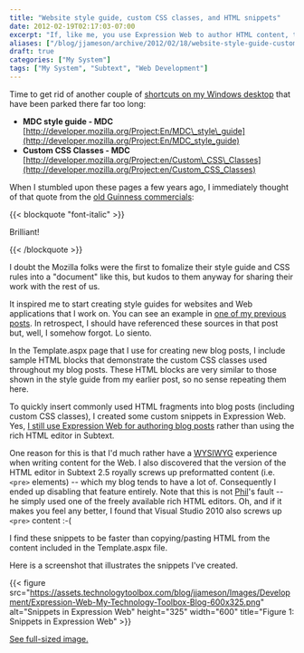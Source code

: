 ```yaml
---
title: "Website style guide, custom CSS classes, and HTML snippets"
date: 2012-02-19T02:17:03-07:00
excerpt: "If, like me, you use Expression Web to author HTML content, then I hope you take advantage of the \"Snippets\" feature."
aliases: ["/blog/jjameson/archive/2012/02/18/website-style-guide-custom-css-classes-and-html-snippets.aspx", "/blog/jjameson/archive/2012/02/19/website-style-guide-custom-css-classes-and-html-snippets.aspx"]
draft: true
categories: ["My System"]
tags: ["My System", "Subtext", "Web Development"]
---
```


Time to get rid of another couple of
[shortcuts on my Windows desktop](/blog/jjameson/2012/02/18/stop-putting-shortcuts-on-my-windows-desktop) that have been parked there far too long:

- **MDC style guide - MDC**
  [http://developer.mozilla.org/Project:En/MDC\_style\_guide](http://developer.mozilla.org/Project:En/MDC_style_guide)
- **Custom CSS Classes - MDC**
  [http://developer.mozilla.org/Project:en/Custom\_CSS\_Classes](http://developer.mozilla.org/Project:en/Custom_CSS_Classes)

When I stumbled upon these pages a few years ago, I immediately thought of
that quote from the [old
Guinness commercials](http://www.youtube.com/watch?v=3DPKf7y1F-Q):

{{< blockquote "font-italic" >}}

Brilliant!

{{< /blockquote >}}

I doubt the Mozilla folks were the first to fomalize their style guide and
CSS rules into a "document" like this, but kudos to them anyway for sharing
their work with the rest of us.

It inspired me to start creating style guides for websites and Web applications
that I work on. You can see an example in
[one of my previous posts](/blog/jjameson/2011/11/03/building-technologytoolbox-com-part-4). In retrospect, I should have referenced these
sources in that post but, well, I somehow forgot. Lo siento.

In the Template.aspx page that I use for creating new blog posts, I include
sample HTML blocks that demonstrate the custom CSS classes used throughout my
blog posts. These HTML blocks are very similar to those shown in the style guide
from my earlier post, so no sense repeating them here.

To quickly insert commonly used HTML fragments into blog posts (including
custom CSS classes), I created some custom snippets in Expression Web. Yes,
[I still use Expression Web for authoring blog posts](/blog/jjameson/2009/09/12/expression-web-my-msdn-blog-and-now-team-foundation-server) rather than using the
rich HTML editor in Subtext.

One reason for this is that I'd much rather have a
[WYSIWYG](http://en.wikipedia.org/wiki/Wysiwyg) experience when writing
content for the Web. I also discovered that the version of the HTML editor in
Subtext 2.5 royally screws up preformatted content (i.e. `<pre>`
elements) -- which my blog tends to have a lot of. Consequently I ended up disabling
that feature entirely. Note that this is not
[Phil](http://www.haacked.com)'s fault -- he simply used one of the
freely available rich HTML editors. Oh, and if it makes you feel any better,
I found that Visual Studio 2010 also screws up `<pre>` content
:-(

I find these snippets to be faster than copying/pasting HTML from the content
included in the Template.aspx file.

Here is a screenshot that illustrates the snippets I've created.

{{< figure
src="https://assets.technologytoolbox.com/blog/jjameson/Images/Development/Expression-Web-My-Technology-Toolbox-Blog-600x325.png"
alt="Snippets in Expression Web"
height="325"
width="600"
title="Figure 1: Snippets in Expression Web" >}}

[See full-sized image.](https://assets.technologytoolbox.com/blog/jjameson/Images/Development/Expression-Web-My-Technology-Toolbox-Blog-1920x1040.png)

